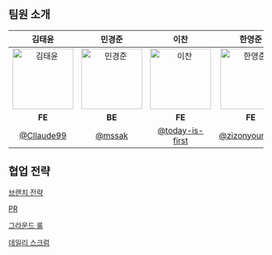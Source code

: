 ## 팀원 소개

|                                     김태윤                                    |                                    민경준                                      |                                    이찬                                   |                                    한영준                                   | 
| :----------------------------------------------------------------------------: | :-----------------------------------------------------------------------------: | :--------------------------------------------------------------------------: | :--------------------------------------------------------------------------: | 
| <img src="https://github.com/user-attachments/assets/168b4e02-f4c7-4be0-b572-f0ec9dcc09e9" width="120" height="120"  alt="김태윤"> | <img src="https://github.com/user-attachments/assets/42cd6c8a-7ab1-4630-86c6-b4f25f5812a5" width="120" height="120"  alt="민경준"> | <img src="https://github.com/user-attachments/assets/3bc958ec-4303-4559-b20e-465fe1776e17" width="120" height="120"  alt="이찬">  | <img src="https://github.com/user-attachments/assets/a0c2bfa9-7894-4b3b-9f69-474894008180" width="120" height="120"  alt="한영준"> |
|                                     **FE**                                     |                                     **BE**                                      |                                    **FE**                                    |                                    **FE**                                    |                                    **FE**                                    |
|                    [@Cllaude99](https://github.com/Cllaude99)                    |                    [@mssak](https://github.com/mssak)                     |                   [@today-is-first](https://github.com/today-is-first)                   |                [@zizonyoungjun](https://github.com/zizonyoungjun)                |      

## **협업 전략**

[브랜치 전략](https://github.com/boostcampwm-2024/web23-Pinoco/wiki/%ED%98%91%EC%97%85-%EC%A0%84%EB%9E%B5#%EB%B8%8C%EB%9E%9C%EC%B9%98-%EC%A0%84%EB%9E%B5)

[PR](https://github.com/boostcampwm-2024/web23-Pinoco/wiki/%ED%98%91%EC%97%85-%EC%A0%84%EB%9E%B5#pr)

[그라운드 룰](https://github.com/boostcampwm-2024/web23-Pinoco/wiki/%ED%98%91%EC%97%85-%EC%A0%84%EB%9E%B5#%EA%B7%B8%EB%9D%BC%EC%9A%B4%EB%93%9C-%EB%A3%B0)

[데일리 스크럼](https://github.com/boostcampwm-2024/web23-Pinoco/wiki/%ED%98%91%EC%97%85-%EC%A0%84%EB%9E%B5#%EB%8D%B0%EC%9D%BC%EB%A6%AC-%EC%8A%A4%ED%81%AC%EB%9F%BC)
